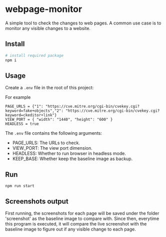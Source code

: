 # webpage-monitor
A simple tool to check the changes to web pages. A common use case is to monitor any visible changes to a website.

## Install

```bash
# install required package
npm i
```

## Usage

Create a `.env` file in the root of this project:

For example

```dosini
PAGE_URLS = {"1": "https://cve.mitre.org/cgi-bin/cvekey.cgi?keyword=fake+objects","2": "https://cve.mitre.org/cgi-bin/cvekey.cgi?keyword=ckeditor+link"}
VIEW_PORT = { "width": "1440", "height": "600" }
HEADLESS = true
```

The `.env` file contains the following arguments:

* PAGE_URLS: The URLs to check.
* VIEW_PORT: The view port dimension.
* HEADLESS: Whether to run browser in headless mode.
* KEEP_BASE: Whether keep the baseline image as backup.

## Run

`npm run start`

## Screenshots output

First running, the screenshots for each page will be saved under the folder 'screenshot' as the baseline image to compare with. Since then, everytime this program is executed, it will compare the live screenshot with the baseline image to figure out if any visible change to each page.  
